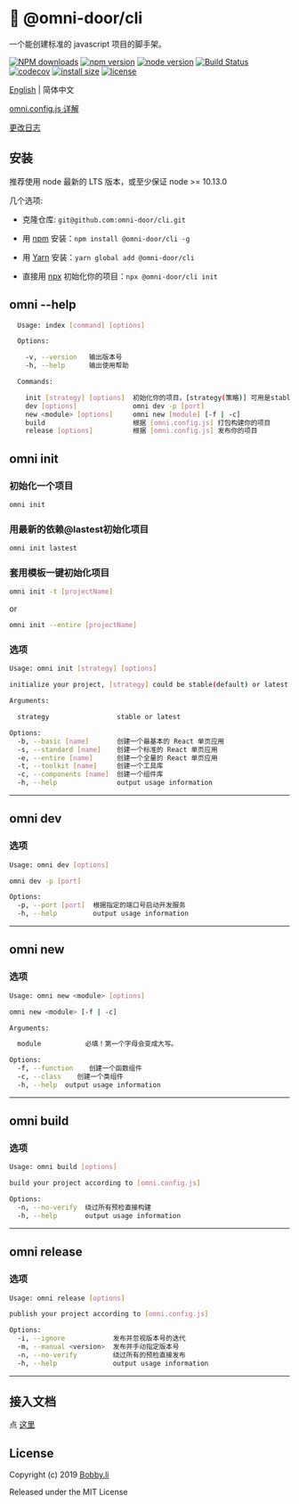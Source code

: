 # 🐸 @omni-door/cli
一个能创建标准的 javascript 项目的脚手架。

[![NPM downloads](http://img.shields.io/npm/dm/%40omni-door%2Fcli.svg?style=flat-square)](https://www.npmjs.com/package/@omni-door/cli)
[![npm version](https://badge.fury.io/js/%40omni-door%2Fcli.svg)](https://badge.fury.io/js/%40omni-door%2Fcli)
[![node version](https://img.shields.io/badge/node.js-%3E=_10.13.0-green.svg?style=flat-square)](http://nodejs.org/download/)
[![Build Status](https://travis-ci.com/omni-door/cli.svg?branch=master)](https://travis-ci.com/omni-door/cli)
[![codecov](https://codecov.io/gh/omni-door/cli/branch/master/graph/badge.svg)](https://codecov.io/gh/omni-door/cli)
[![install size](https://packagephobia.now.sh/badge?p=%40omni-door%2Fcli)](https://packagephobia.now.sh/result?p=%40omni-door%2Fcli)
[![license](http://img.shields.io/npm/l/%40omni-door%2Fcli.svg)](https://github.com/omni-door/cli/blob/master/LICENSE)

[English](../README.md) | 简体中文

[omni.config.js 详解](./OMNI.zh-CN.md)

[更改日志](./CHANGELOG.zh-CN.md)

## 安装
推荐使用 node 最新的 LTS 版本，或至少保证 node >= 10.13.0

几个选项:

* 克隆仓库: `git@github.com:omni-door/cli.git`

* 用 [npm](https://www.npmjs.com/package/@omni-door/cli) 安装：`npm install @omni-door/cli -g`

* 用 [Yarn](https://yarnpkg.com/en/package/@omni-door/cli) 安装：`yarn global add @omni-door/cli`

* 直接用 [npx](https://www.npmjs.com/package/@omni-door/cli) 初始化你的项目：`npx @omni-door/cli init`

## omni --help
```sh
  Usage: index [command] [options]

  Options:

    -v, --version   输出版本号
    -h, --help      输出使用帮助

  Commands:

    init [strategy] [options]  初始化你的项目，[strategy(策略)] 可用是stable(默认) 或 lastst
    dev [options]              omni dev -p [port]
    new <module> [options]     omni new [module] [-f | -c]
    build                      根据 [omni.config.js] 打包构建你的项目
    release [options]          根据 [omni.config.js] 发布你的项目

```

## omni init

### 初始化一个项目
```sh
omni init
```

### 用最新的依赖@lastest初始化项目
```sh
omni init lastest
```

### 套用模板一键初始化项目
```sh
omni init -t [projectName]
```
or
```sh
omni init --entire [projectName]
```

### 选项
```sh
Usage: omni init [strategy] [options]

initialize your project, [strategy] could be stable(default) or latest

Arguments:

  strategy                 stable or latest

Options:
  -b, --basic [name]       创建一个最基本的 React 单页应用
  -s, --standard [name]    创建一个标准的 React 单页应用
  -e, --entire [name]      创建一个全量的 React 单页应用
  -t, --toolkit [name]     创建一个工具库
  -c, --components [name]  创建一个组件库
  -h, --help               output usage information
```

---

## omni dev

### 选项
```sh
Usage: omni dev [options]

omni dev -p [port]

Options:
  -p, --port [port]  根据指定的端口号启动开发服务
  -h, --help         output usage information
```

---

## omni new

### 选项
```sh
Usage: omni new <module> [options]

omni new <module> [-f | -c]

Arguments:

  module           必填！第一个字母会变成大写。

Options:
  -f, --function    创建一个函数组件
  -c, --class    创建一个类组件
  -h, --help  output usage information
```

---

## omni build

### 选项
```sh
Usage: omni build [options]

build your project according to [omni.config.js]

Options:
  -n, --no-verify  绕过所有预检直接构建
  -h, --help       output usage information
```

---

## omni release

### 选项
```sh
Usage: omni release [options]

publish your project according to [omni.config.js]

Options:
  -i, --ignore            发布并忽视版本号的迭代
  -m, --manual <version>  发布并手动指定版本号
  -n, --no-verify         绕过所有的预检直接发布
  -h, --help              output usage information
```

---

## 接入文档
点 [这里](./DEV.zh-CN.md)

## License

Copyright (c) 2019 [Bobby.li](https://github.com/BobbyLH)

Released under the MIT License